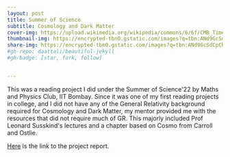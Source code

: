 ```yaml
---
layout: post
title: Summer of Science 
subtitle: Cosmology and Dark Matter
cover-img: https://upload.wikimedia.org/wikipedia/commons/6/6f/CMB_Timeline300_no_WMAP.jpg
thumbnail-img: https://encrypted-tbn0.gstatic.com/images?q=tbn:ANd9GcSdCpChtMlr_uLyno6OFHO21qkMFJZCq_kQBH6LtcxX9FRsPAbav53cQwA8WY3S8fSG0_I&usqp=CAU
share-img: https://encrypted-tbn0.gstatic.com/images?q=tbn:ANd9GcSdCpChtMlr_uLyno6OFHO21qkMFJZCq_kQBH6LtcxX9FRsPAbav53cQwA8WY3S8fSG0_I&usqp=CAU
#gh-repo: daattali/beautiful-jekyll
#gh-badge: [star, fork, follow]


---
```


This was a reading project I did under the Summer of Science'22 by Maths and Physics Club, IIT Bombay. Since it was one of my first reading projects in college, and I did not have any of the General Relativity background required for Cosmology and Dark Matter, my mentor provided me with the resources that did not require much of GR. This majorly included Prof Leonard Susskind's lectures and a chapter based on Cosmo from Carroll and Ostlie.

[Here](https://drive.google.com/file/d/1roZ2GMOIHW42txlQRQoQVf9ipJE0GoyK/view?usp=share_link) is the link to the project report.

